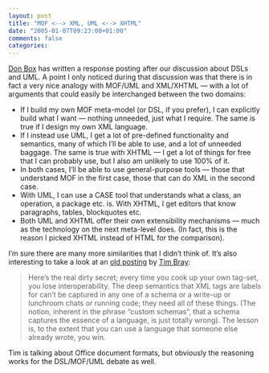 ```yaml
---
layout: post
title: "MOF <--> XML, UML <--> XHTML"
date: "2005-01-07T09:23:00+01:00"
comments: false
categories: 
---
```


<p><a href="http://pluralsight.com/blogs/dbox/archive/2005/01/06/4785.aspx">Don Box</a> has written a response posting after our discussion about DSLs and UML. A point I only noticed during that discussion was that there is in fact a very nice analogy with MOF/UML and XML/XHTML &#8212; with a lot of arguments that could easily be interchanged between the two domains:</p>

<ul>
<li>If I build my own MOF meta-model (or DSL, if you prefer), I can explicitly build what I want &#8212; nothing unneeded, just what I require. The same is true if I design my own XML language.</li>
<li>If I instead use UML, I get a lot of pre-defined functionality and semantics, many of which I&#8217;ll be able to use, and a lot of unneeded baggage. The same is true with XHTML &#8212; I get a lot of things for free that I can probably use, but I also am unlikely to use 100% of it.</li>
<li>In both cases, I&#8217;ll be able to use general-purpose tools &#8212; those that understand MOF in the first case, those that can do XML in the second case.</li>
<li>With UML, I can use a CASE tool that understands what a class, an operation, a package etc. is. With XHTML, I get editors that know paragraphs, tables, blockquotes etc.</li>
<li>Both UML and XHTML offer their own extensibility mechanisms &#8212; much as the technology on the next meta-level does. (In fact, this is the reason I picked XHTML instead of HTML for the comparison).</li>
</ul>

<p>I&#8217;m sure there are many more similarities that I didn&#8217;t think of. It&#8217;s also interesting to take a look at an <a href="http://www.tbray.org/ongoing/When/200x/2004/06/17/CustomSchemas#p-11">old posting</a> by <a href="http://www.tbray.org/ongoing/">Tim Bray</a>:</p>

<blockquote>
<p>Here&#8217;s the real dirty secret; every time you cook up your own tag-set, you lose interoperability. The deep semantics that XML tags are labels for can&#8217;t be captured in any one of a schema or a write-up or lunchroom chats or running code; they need all of these things.
(The notion, inherent in the phrase &#8220;custom schemas&#8221;, that a schema captures the essence of a language, is just totally wrong).
The lesson is, to the extent that you can use a language that someone else already wrote, you win.</p>
</blockquote>

<p>Tim is talking about Office document formats, but obviously the reasoning works for the DSL/MOF/UML debate as well.</p>



